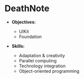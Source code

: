 # DeathNote

* **Objectives:**
	* UIKit
	* Foundation

* **Skills:**
	* Adaptation & creativity
	* Parallel computing
	* Technology integration
	* Object-oriented programming
